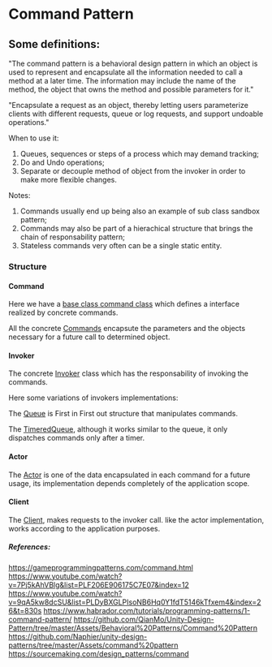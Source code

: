 
# Command Pattern

## Some definitions:

"The command pattern is a behavioral design pattern in which an object is used to represent and encapsulate all the information needed to call a method at a later time. The information may include the name of the method, the object that owns the method and possible parameters for it."

"Encapsulate a request as an object, thereby letting users parameterize clients with different requests, queue or log requests, and support undoable operations." 

When to use it: 
1. Queues, sequences or steps of a process which may demand tracking;
2. Do and Undo operations;
3. Separate or decouple method of object from the invoker in order to make more flexible changes.

Notes:
1. Commands usually end up being also an example of sub class sandbox pattern;
2. Commands may also be part of a hierachical structure that brings the chain of responsability pattern;
3. Stateless commands very often can be a single static entity.

### Structure

#### Command

Here we have a [base class command class](https://github.com/ycarowr/DesignPatterns/blob/master/Assets/Behavior/Command/Structure/Command.cs) which defines a interface realized by concrete commands. 

All the concrete [Commands](https://github.com/ycarowr/DesignPatterns/tree/master/Assets/Behavior/Command/Examples/AnimationQueue/Scripts/Commands) encapsute the parameters and the objects necessary for a future call to determined object.

#### Invoker
The concrete [Invoker](https://github.com/ycarowr/DesignPatterns/blob/master/Assets/Behavior/Command/Examples/AnimationQueue/Scripts/Invoker/AnimationQueue.cs) class which has the responsability of invoking the commands.

Here some variations of invokers implementations:

The [Queue](https://github.com/ycarowr/DesignPatterns/blob/master/Assets/Behavior/Command/Structure/Tools/CommandQueue.cs) is First in First out structure that manipulates commands.

The [TimeredQueue](https://github.com/ycarowr/DesignPatterns/blob/master/Assets/Behavior/Command/Structure/Tools/TimeredCommandQueue.cs), although it works similar to the queue, it only dispatches commands only after a timer.

#### Actor 
The [Actor](https://github.com/ycarowr/DesignPatterns/blob/master/Assets/Behavior/Command/Examples/AnimationQueue/Scripts/Actor/MotionEntity.cs) is one of the data encapsulated in each command for a future usage, its implementation depends completely of the application scope.

#### Client
The [Client](https://github.com/ycarowr/DesignPatterns/blob/master/Assets/Behavior/Command/Examples/AnimationQueue/Scripts/Client/AnimationClient.cs), makes requests to the invoker call. like the actor implementation, works according to the application purposes.   

##### References: 
https://gameprogrammingpatterns.com/command.html
https://www.youtube.com/watch?v=7Pj5kAhVBlg&list=PLF206E906175C7E07&index=12
https://www.youtube.com/watch?v=9qA5kw8dcSU&list=PLDyBXGLPIsoNB6Hq0Y1fdT5146kTfxem4&index=26&t=830s
https://www.habrador.com/tutorials/programming-patterns/1-command-pattern/
https://github.com/QianMo/Unity-Design-Pattern/tree/master/Assets/Behavioral%20Patterns/Command%20Pattern
https://github.com/Naphier/unity-design-patterns/tree/master/Assets/command%20pattern
https://sourcemaking.com/design_patterns/command
